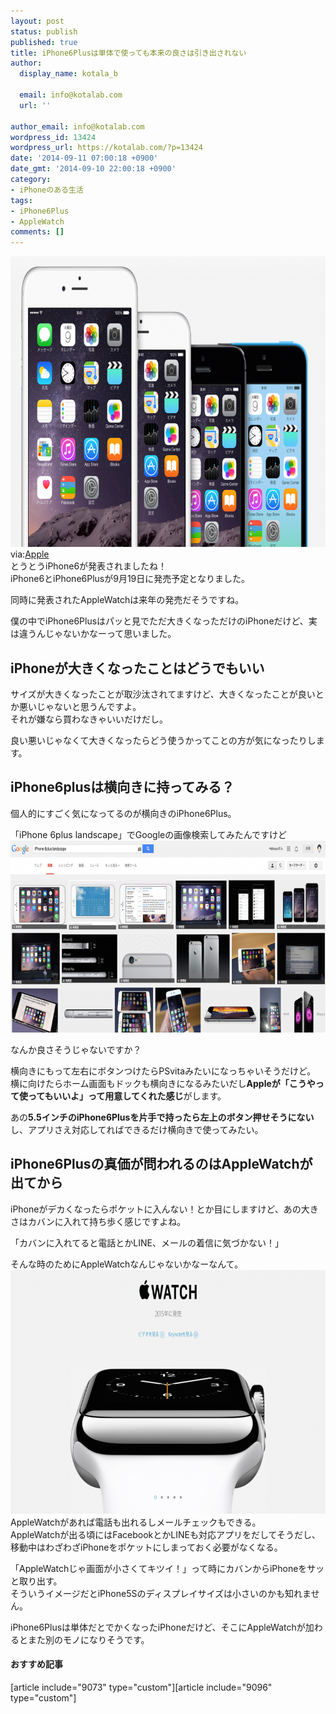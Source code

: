 ```yaml
---
layout: post
status: publish
published: true
title: iPhone6Plusは単体で使っても本来の良さは引き出されない
author:
  display_name: kotala_b

  email: info@kotalab.com
  url: ''

author_email: info@kotalab.com
wordpress_id: 13424
wordpress_url: https://kotalab.com/?p=13424
date: '2014-09-11 07:00:18 +0900'
date_gmt: '2014-09-10 22:00:18 +0900'
category:
- iPhoneのある生活
tags:
- iPhone6Plus
- AppleWatch
comments: []
---
```

<p><img src="/wp-content/uploads/iPhone6plus-applewatch_20140910-780x465.png" alt="iPhone6plus-applewatch_20140910" width="780" height="465" class="aligncenter size-large wp-image-13426" /><br />
via:<a href="https://www.apple.com/" target="_blank">Apple</a><br />
とうとうiPhone6が発表されましたね！<br />
iPhone6とiPhone6Plusが9月19日に発売予定となりました。</p>
<p>同時に発表されたAppleWatchは来年の発売だそうですね。</p>
<p>僕の中でiPhone6Plusはパッと見でただ大きくなっただけのiPhoneだけど、実は違うんじゃないかなーって思いました。<br />
</p>
<!--more-->
<h2>iPhoneが大きくなったことはどうでもいい</h2>
<p>サイズが大きくなったことが取沙汰されてますけど、大きくなったことが良いとか悪いじゃないと思うんですよ。<br />
それが嫌なら買わなきゃいいだけだし。</p>
<p>良い悪いじゃなくて大きくなったらどう使うかってことの方が気になったりします。</p>
<h2>iPhone6plusは横向きに持ってみる？</h2>
<p>個人的にすごく気になってるのが横向きのiPhone6Plus。</p>
<p>「iPhone 6plus landscape」でGoogleの画像検索してみたんですけど<br />
<img src="/wp-content/uploads/iPhone6plus-applewatch_20140910_01-780x307.png" alt="iPhone6plus-applewatch_20140910_01" width="780" height="307" class="aligncenter size-large wp-image-13427" /></p>
<p>なんか良さそうじゃないですか？</p>
<p>横向きにもって左右にボタンつけたらPSvitaみたいになっちゃいそうだけど。<br />
横に向けたらホーム画面もドックも横向きになるみたいだし<strong>Appleが「こうやって使ってもいいよ」って用意してくれた感じ</strong>がします。</p>
<p>あの<strong>5.5インチのiPhone6Plusを片手で持ったら左上のボタン押せそうにない</strong>し、アプリさえ対応してればできるだけ横向きで使ってみたい。</p>
<h2>iPhone6Plusの真価が問われるのはAppleWatchが出てから</h2>
<p>iPhoneがデカくなったらポケットに入んない！とか目にしますけど、あの大きさはカバンに入れて持ち歩く感じですよね。</p>
<p>「カバンに入れてると電話とかLINE、メールの着信に気づかない！」</p>
<p>そんな時のためにAppleWatchなんじゃないかなーなんて。<br />
<img src="/wp-content/uploads/iPhone6plus-applewatch_20140910_02-780x390.png" alt="iPhone6plus-applewatch_20140910_02" width="780" height="390" class="aligncenter size-large wp-image-13428" /><br />
AppleWatchがあれば電話も出れるしメールチェックもできる。<br />
AppleWatchが出る頃にはFacebookとかLINEも対応アプリをだしてそうだし、移動中はわざわざiPhoneをポケットにしまっておく必要がなくなる。</p>
<p>「AppleWatchじゃ画面が小さくてキツイ！」って時にカバンからiPhoneをサッと取り出す。<br />
そういうイメージだとiPhone5Sのディスプレイサイズは小さいのかも知れません。</p>
<p>iPhone6Plusは単体だとでかくなったiPhoneだけど、そこにAppleWatchが加わるとまた別のモノになりそうです。</p>
<h4 class="rel">おすすめ記事</h4>
<p>[article include="9073" type="custom"][article include="9096" type="custom"]</p>

